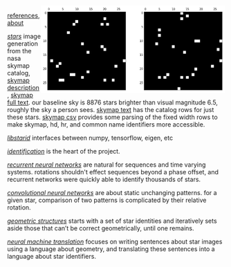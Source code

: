 <img src="docs/images/nouns and verbs level0.png" align="right" width="426" height="202"/>

[references](http://starid.org/references), [about](http://starid.org/about)

[*stars*](https://github.com/noahhsmith/starid/tree/master/stars) image generation from the nasa skymap catalog, [skymap description](https://drive.google.com/file/d/0B50jA_ROMYdHRjF6VUhKTkxvU0U/view?usp=sharing), [skymap full text](https://drive.google.com/file/d/0B50jA_ROMYdHMTNoenMzYkpNdXc/view?usp=sharing). our baseline sky is 8876 stars brighter than visual magnitude 6.5, roughly the sky a person sees.  [skymap text](https://raw.githubusercontent.com/noahhsmith/starid/master/stars/skymap.txt) has the catalog rows for just these stars. [skymap csv](https://raw.githubusercontent.com/noahhsmith/starid/master/stars/skymap.csv) provides some parsing of the fixed width rows to make skymap, hd, hr, and common name identifiers more accessible.

[*libstarid*](https://github.com/noahhsmith/starid/tree/master/libstarid) interfaces between numpy, tensorflow, eigen, etc

[*identification*](https://github.com/noahhsmith/starid/tree/master/identification) is the heart of the project.

[*recurrent neural networks*](https://github.com/noahhsmith/starid/blob/master/identification/recurrent.py) are natural for sequences and time varying systems. rotations shouldn't effect sequences beyond a phase offset, and recurrent networks were quickly able to identify thousands of stars.

[*convolutional neural networks*](https://github.com/noahhsmith/starid/blob/master/identification/convolutional.py) are about static unchanging patterns. for a given star, comparison of two patterns is complicated by their relative rotation.

[*geometric structures*](https://github.com/noahhsmith/starid/blob/master/identification/triangles.cpp) starts with a set of star identities and iteratively sets aside those that can’t be correct geometrically, until one remains.

[*neural machine translation*](https://github.com/noahhsmith/starid/blob/master/identification/languages.py) focuses on writing sentences about star images using a language about geometry, and translating these sentences into a language about star identifiers.
